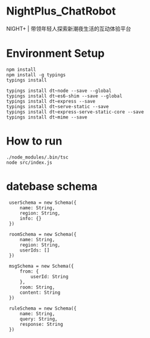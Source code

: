 # NightPlus_ChatRobot
NIGHT+ | 带领年轻人探索新潮夜生活的互动体验平台

# Environment Setup

```
npm install
npm install -g typings
typings install

typings install dt~node --save --global
typings install dt~es6-shim --save --global
typings install dt~express --save 
typings install dt~serve-static --save 
typings install dt~express-serve-static-core --save 
typings install dt~mime --save 

```

# How to run

```
./node_modules/.bin/tsc
node src/index.js
```

# datebase schema

```
 userSchema = new Schema({
     name: String,
     region: String,
     info: {}
 })
```

```
 roomSchema = new Schema({
     name: String,
     region: String,
     userIds: []
 })
```

```
 msgSchema = new Schema({
     from: {
         userId: String
     },
     room: String,
     content: String
 })
```

```
 ruleSchema = new Schema({
     name: String,
     query: String,
     response: String
 })
```


